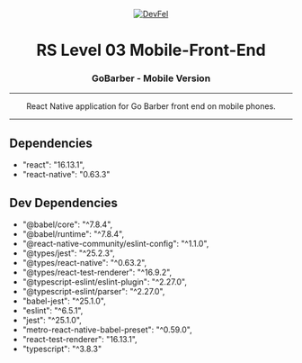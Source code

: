 <p align="center">
  <a href="https://devfel.com/" rel="noopener">
 <img  src="https://devfel.com/imgs/devfel-logo-01.JPG" alt="DevFel"></a>
</p>

<h1 align="center">RS Level 03 Mobile-Front-End</h1>
<h3 align="center">GoBarber - Mobile Version</h3>

---

<p align="center"> 
React Native application for Go Barber front end on mobile phones. </p>

---

## Dependencies

 - "react": "16.13.1",
 - "react-native": "0.63.3"
 
## Dev Dependencies

- "@babel/core": "^7.8.4",
- "@babel/runtime": "^7.8.4",
- "@react-native-community/eslint-config": "^1.1.0",
- "@types/jest": "^25.2.3",
- "@types/react-native": "^0.63.2",
- "@types/react-test-renderer": "^16.9.2",
- "@typescript-eslint/eslint-plugin": "^2.27.0",
- "@typescript-eslint/parser": "^2.27.0",
- "babel-jest": "^25.1.0",
- "eslint": "^6.5.1",
- "jest": "^25.1.0",
- "metro-react-native-babel-preset": "^0.59.0",
- "react-test-renderer": "16.13.1",
- "typescript": "^3.8.3"
